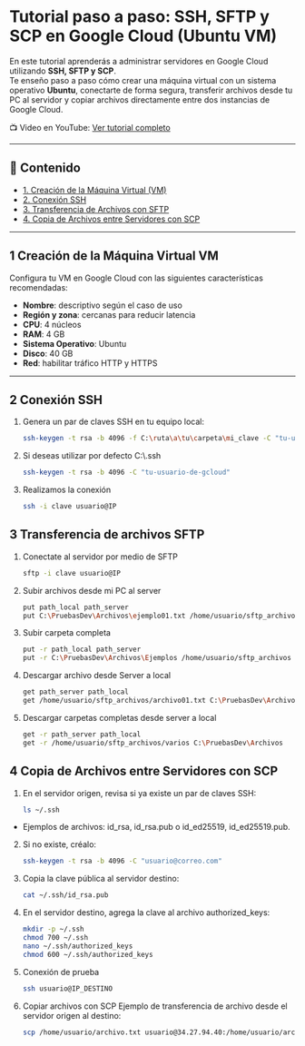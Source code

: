 # Tutorial paso a paso: SSH, SFTP y SCP en Google Cloud (Ubuntu VM)

En este tutorial aprenderás a administrar servidores en Google Cloud utilizando **SSH, SFTP y SCP**.  
Te enseño paso a paso cómo crear una máquina virtual con un sistema operativo **Ubuntu**, conectarte de forma segura, transferir archivos desde tu PC al servidor y copiar archivos directamente entre dos instancias de Google Cloud.

📺 Video en YouTube: [Ver tutorial completo](https://youtu.be/rhWz6NVdPoE)

---

## 📌 Contenido
- [1. Creación de la Máquina Virtual (VM)](#1-creación-de-la-máquina-virtual-vm)
- [2. Conexión SSH](#2-conexión-ssh)
- [3. Transferencia de Archivos con SFTP](#3-transferencia-de-archivos-con-sftp)
- [4. Copia de Archivos entre Servidores con SCP](#4-copia-de-archivos-entre-servidores-con-scp)

---

## 1 Creación de la Máquina Virtual VM

Configura tu VM en Google Cloud con las siguientes características recomendadas:

- **Nombre**: descriptivo según el caso de uso  
- **Región y zona**: cercanas para reducir latencia  
- **CPU**: 4 núcleos  
- **RAM**: 4 GB  
- **Sistema Operativo**: Ubuntu  
- **Disco**: 40 GB  
- **Red**: habilitar tráfico HTTP y HTTPS  

---

## 2 Conexión SSH

1. Genera un par de claves SSH en tu equipo local:  
   ```bash
   ssh-keygen -t rsa -b 4096 -f C:\ruta\a\tu\carpeta\mi_clave -C "tu-usuario-de-gcloud"
2. Si deseas utilizar por defecto C:\\.ssh
   ```bash
   ssh-keygen -t rsa -b 4096 -C "tu-usuario-de-gcloud"

3. Realizamos la conexión
   ```bash
   ssh -i clave usuario@IP

## 3 Transferencia de archivos SFTP

1. Conectate al servidor por medio de SFTP
    ```bash
    sftp -i clave usuario@IP

2. Subir archivos desde mi PC al server
    ```bash
    put path_local path_server
    put C:\PruebasDev\Archivos\ejemplo01.txt /home/usuario/sftp_archivos

3. Subir carpeta completa
    ```bash
    put -r path_local path_server
    put -r C:\PruebasDev\Archivos\Ejemplos /home/usuario/sftp_archivos

4. Descargar archivo desde Server a local
   ```bash
   get path_server path_local
   get /home/usuario/sftp_archivos/archivo01.txt C:\PruebasDev\Archivos

6. Descargar carpetas completas desde server a local
   ```bash
   get -r path_server path_local
   get -r /home/usuario/sftp_archivos/varios C:\PruebasDev\Archivos

## 4 Copia de Archivos entre Servidores con SCP

1. En el servidor origen, revisa si ya existe un par de claves SSH:
   ```bash
   ls ~/.ssh
  - Ejemplos de archivos: id_rsa, id_rsa.pub o id_ed25519, id_ed25519.pub.
 
2. Si no existe, créalo:
    ```bash
    ssh-keygen -t rsa -b 4096 -C "usuario@correo.com"

3. Copia la clave pública al servidor destino:
    ```bash
    cat ~/.ssh/id_rsa.pub

4. En el servidor destino, agrega la clave al archivo authorized_keys:
    ```bash
    mkdir -p ~/.ssh
    chmod 700 ~/.ssh
    nano ~/.ssh/authorized_keys
    chmod 600 ~/.ssh/authorized_keys

5. Conexión de prueba
    ```bash
    ssh usuario@IP_DESTINO

6. Copiar archivos con SCP
Ejemplo de transferencia de archivo desde el servidor origen al destino:
     ```bash
     scp /home/usuario/archivo.txt usuario@34.27.94.40:/home/usuario/archivo.txt
